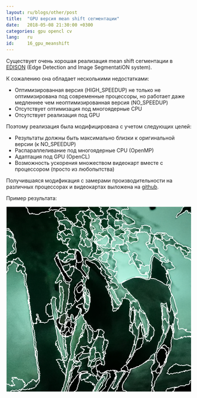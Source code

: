 ```yaml
---
layout: ru/blogs/other/post
title:  "GPU версия mean shift сегментации"
date:   2018-05-08 21:30:00 +0300
categories: gpu opencl cv
lang:   ru
id:     16_gpu_meanshift
---
```


Существует очень хорошая реализация mean shift сегментации в [EDISON](http://coewww.rutgers.edu/riul/research/code/EDISON/) (Edge Detection and Image SegmentatiON system).

К сожалению она обладает несколькими недостатками:

 - Оптимизированная версия (HIGH_SPEEDUP) не только не оптимизирована под современные процессоры, но работает даже медленнее чем неоптимизированная версия (NO_SPEEDUP) 
 - Отсутствует оптимизация под многоядерные CPU
 - Отсутствует реализация под GPU

Поэтому реализация была модифицирована с учетом следующих целей:

 - Результаты должны быть максимально близки к оригинальной версии (к NO_SPEEDUP)
 - Распараллеливание под многоядерные CPU (OpenMP)
 - Адаптация под GPU (OpenCL)
 - Возможность ускорения множеством видеокарт вместе с процессором (просто из любопытства)

Получившаяся модификация с замерами производительности на различных процессорах и видеокартах выложена на [github](https://github.com/PolarNick239/OpenMeanShift).

Пример результата:

![Unicorn from Blade Runner](https://raw.githubusercontent.com/PolarNick239/OpenMeanShift/master/data/no_speedup/unicorn_512_no.png)
